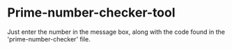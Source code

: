 # Prime-number-checker-tool
Just enter the number in the message box, along with the code found in the 'prime-number-checker' file.
